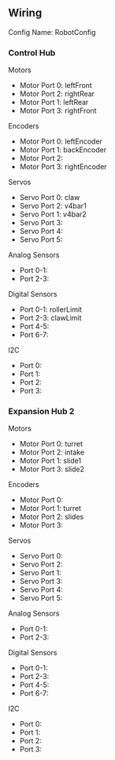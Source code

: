 ## Wiring

Config Name: RobotConfig

### Control Hub

Motors 
- Motor Port 0: leftFront
- Motor Port 2: rightRear
- Motor Port 1: leftRear
- Motor Port 3: rightFront

Encoders
- Motor Port 0: leftEncoder
- Motor Port 1: backEncoder
- Motor Port 2: 
- Motor Port 3: rightEncoder

Servos
- Servo Port 0: claw
- Servo Port 2: v4bar1
- Servo Port 1: v4bar2
- Servo Port 3: 
- Servo Port 4:
- Servo Port 5:

Analog Sensors
- Port 0-1:
- Port 2-3:

Digital Sensors
- Port 0-1: rollerLimit
- Port 2-3: clawLimit
- Port 4-5:
- Port 6-7:

I2C
- Port 0:
- Port 1:
- Port 2:
- Port 3:

### Expansion Hub 2

Motors
- Motor Port 0: turret
- Motor Port 2: intake
- Motor Port 1: slide1
- Motor Port 3: slide2

Encoders
- Motor Port 0: 
- Motor Port 1: turret
- Motor Port 2: slides
- Motor Port 3: 

Servos
- Servo Port 0: 
- Servo Port 2: 
- Servo Port 1:
- Servo Port 3:
- Servo Port 4:
- Servo Port 5:
 
Analog Sensors
- Port 0-1:
- Port 2-3:

Digital Sensors
- Port 0-1:
- Port 2-3:
- Port 4-5:
- Port 6-7:

I2C
- Port 0:
- Port 1:
- Port 2:
- Port 3:
